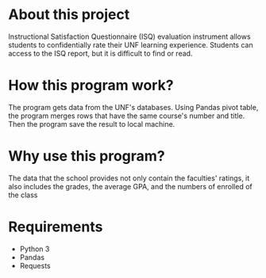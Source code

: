 # About this project
Instructional Satisfaction Questionnaire (ISQ) evaluation instrument allows students to confidentially rate their UNF learning experience. Students can access to the ISQ report, but it is difficult to find or read.
# How this program work?
The program gets data from the UNF's databases. Using Pandas pivot table, the program merges rows that have the same course's number and title. Then the program save the result to local machine.
# Why use this program?
The data that the school provides not only contain the faculties' ratings, it also includes the grades, the average GPA, and the numbers of enrolled of the class
# Requirements
* Python 3
* Pandas
* Requests